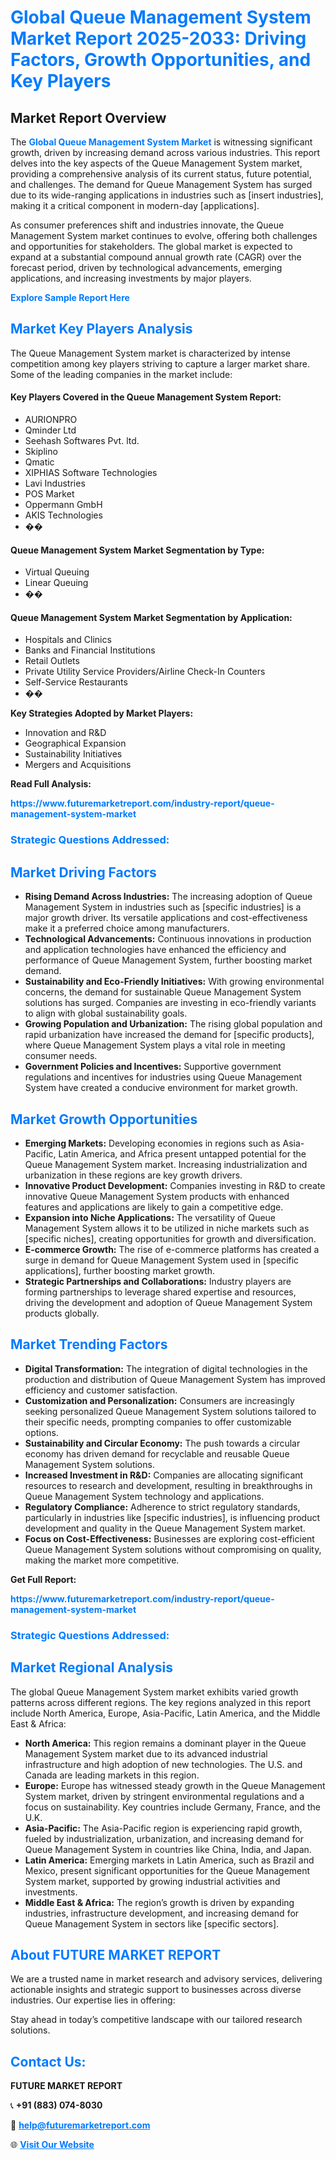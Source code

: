 <h1 style="color: #007BFF;">Global Queue Management System Market Report 2025-2033: Driving Factors, Growth Opportunities, and Key Players</h1>

<section id="overview">
<h2>Market Report Overview</h2>
<p>The <a href="https://www.futuremarketreport.com/industry-report/queue-management-system-market" style="color: #007BFF; text-decoration: none;"><strong>Global Queue Management System Market</strong></a> is witnessing significant growth, driven by increasing demand across various industries. This report delves into the key aspects of the Queue Management System market, providing a comprehensive analysis of its current status, future potential, and challenges. The demand for Queue Management System has surged due to its wide-ranging applications in industries such as [insert industries], making it a critical component in modern-day [applications].</p>
<p>As consumer preferences shift and industries innovate, the Queue Management System market continues to evolve, offering both challenges and opportunities for stakeholders. The global market is expected to expand at a substantial compound annual growth rate (CAGR) over the forecast period, driven by technological advancements, emerging applications, and increasing investments by major players.</p>
</section>

<section id="overview">
<p><a href="https://www.futuremarketreport.com/request-sample/reportId=113639" style="color: #007BFF; text-decoration: none;"><strong>Explore Sample Report Here</strong></a></p>
</section>

<section id="key-players">
<h2 style="color: #007BFF;">Market Key Players Analysis</h2>
<p>The Queue Management System market is characterized by intense competition among key players striving to capture a larger market share. Some of the leading companies in the market include:</p>
<h4>Key Players Covered in the Queue Management System Report:</h4>
<ul><li>AURIONPRO</li><li>Qminder Ltd</li><li>Seehash Softwares Pvt. ltd.</li><li>Skiplino</li><li>Qmatic</li><li>XIPHIAS Software Technologies</li><li>Lavi Industries</li><li>POS Market</li><li>Oppermann GmbH</li><li>AKIS Technologies</li><li>��</li></ul>
<h4>Queue Management System Market Segmentation by Type:</h4>
<ul><li>Virtual Queuing</li><li>Linear Queuing</li><li>��</li></ul>

<h4>Queue Management System Market Segmentation by Application:</h4>
<ul><li>Hospitals and Clinics</li><li>Banks and Financial Institutions</li><li>Retail Outlets</li><li>Private Utility Service Providers/Airline Check-In Counters</li><li>Self-Service Restaurants</li><li>��</li></ul>
<p><strong>Key Strategies Adopted by Market Players:</strong></p>
<ul>
<li>Innovation and R&D</li>
<li>Geographical Expansion</li>
<li>Sustainability Initiatives</li>
<li>Mergers and Acquisitions</li>
</ul>
</section>

<section>
<p><strong>Read Full Analysis: </strong></p><a href="https://www.futuremarketreport.com/industry-report/queue-management-system-market" style="color: #007BFF; text-decoration: none;"><strong>https://www.futuremarketreport.com/industry-report/queue-management-system-market</strong></a>
<h3 style="color: #007BFF;">Strategic Questions Addressed:</h3>
</section>

<section id="driving-factors">
<h2 style="color: #007BFF;">Market Driving Factors</h2>
<ul>
<li><strong>Rising Demand Across Industries:</strong> The increasing adoption of Queue Management System in industries such as [specific industries] is a major growth driver. Its versatile applications and cost-effectiveness make it a preferred choice among manufacturers.</li>
<li><strong>Technological Advancements:</strong> Continuous innovations in production and application technologies have enhanced the efficiency and performance of Queue Management System, further boosting market demand.</li>
<li><strong>Sustainability and Eco-Friendly Initiatives:</strong> With growing environmental concerns, the demand for sustainable Queue Management System solutions has surged. Companies are investing in eco-friendly variants to align with global sustainability goals.</li>
<li><strong>Growing Population and Urbanization:</strong> The rising global population and rapid urbanization have increased the demand for [specific products], where Queue Management System plays a vital role in meeting consumer needs.</li>
<li><strong>Government Policies and Incentives:</strong> Supportive government regulations and incentives for industries using Queue Management System have created a conducive environment for market growth.</li>
</ul>
</section>

<section id="growth-opportunities">
<h2 style="color: #007BFF;">Market Growth Opportunities</h2>
<ul>
<li><strong>Emerging Markets:</strong> Developing economies in regions such as Asia-Pacific, Latin America, and Africa present untapped potential for the Queue Management System market. Increasing industrialization and urbanization in these regions are key growth drivers.</li>
<li><strong>Innovative Product Development:</strong> Companies investing in R&D to create innovative Queue Management System products with enhanced features and applications are likely to gain a competitive edge.</li>
<li><strong>Expansion into Niche Applications:</strong> The versatility of Queue Management System allows it to be utilized in niche markets such as [specific niches], creating opportunities for growth and diversification.</li>
<li><strong>E-commerce Growth:</strong> The rise of e-commerce platforms has created a surge in demand for Queue Management System used in [specific applications], further boosting market growth.</li>
<li><strong>Strategic Partnerships and Collaborations:</strong> Industry players are forming partnerships to leverage shared expertise and resources, driving the development and adoption of Queue Management System products globally.</li>
</ul>
</section>

<section id="trending-factors">
<h2 style="color: #007BFF;">Market Trending Factors</h2>
<ul>
<li><strong>Digital Transformation:</strong> The integration of digital technologies in the production and distribution of Queue Management System has improved efficiency and customer satisfaction.</li>
<li><strong>Customization and Personalization:</strong> Consumers are increasingly seeking personalized Queue Management System solutions tailored to their specific needs, prompting companies to offer customizable options.</li>
<li><strong>Sustainability and Circular Economy:</strong> The push towards a circular economy has driven demand for recyclable and reusable Queue Management System solutions.</li>
<li><strong>Increased Investment in R&D:</strong> Companies are allocating significant resources to research and development, resulting in breakthroughs in Queue Management System technology and applications.</li>
<li><strong>Regulatory Compliance:</strong> Adherence to strict regulatory standards, particularly in industries like [specific industries], is influencing product development and quality in the Queue Management System market.</li>
<li><strong>Focus on Cost-Effectiveness:</strong> Businesses are exploring cost-efficient Queue Management System solutions without compromising on quality, making the market more competitive.</li>
</ul>
</section>

<section>
<p><strong>Get Full Report: </strong></p><a href="https://www.futuremarketreport.com/industry-report/queue-management-system-market" style="color: #007BFF; text-decoration: none;"><strong>https://www.futuremarketreport.com/industry-report/queue-management-system-market</strong></a>
<h3 style="color: #007BFF;">Strategic Questions Addressed:</h3>
</section>


<section id="regional-analysis">
<h2 style="color: #007BFF;">Market Regional Analysis</h2>
<p>The global Queue Management System market exhibits varied growth patterns across different regions. The key regions analyzed in this report include North America, Europe, Asia-Pacific, Latin America, and the Middle East & Africa:</p>
<ul>
<li><strong>North America:</strong> This region remains a dominant player in the Queue Management System market due to its advanced industrial infrastructure and high adoption of new technologies. The U.S. and Canada are leading markets in this region.</li>
<li><strong>Europe:</strong> Europe has witnessed steady growth in the Queue Management System market, driven by stringent environmental regulations and a focus on sustainability. Key countries include Germany, France, and the U.K.</li>
<li><strong>Asia-Pacific:</strong> The Asia-Pacific region is experiencing rapid growth, fueled by industrialization, urbanization, and increasing demand for Queue Management System in countries like China, India, and Japan.</li>
<li><strong>Latin America:</strong> Emerging markets in Latin America, such as Brazil and Mexico, present significant opportunities for the Queue Management System market, supported by growing industrial activities and investments.</li>
<li><strong>Middle East & Africa:</strong> The region’s growth is driven by expanding industries, infrastructure development, and increasing demand for Queue Management System in sectors like [specific sectors].</li>
</ul>
</section>

<footer>
<h2 style="color: #007BFF;">About FUTURE MARKET REPORT</h2>
<p>We are a trusted name in market research and advisory services, delivering actionable insights and strategic support to businesses across diverse industries. Our expertise lies in offering:</p>

<p>Stay ahead in today’s competitive landscape with our tailored research solutions.</p>

<h2 style="color: #007BFF;">Contact Us:</h2>
<p><strong>FUTURE MARKET REPORT</strong></p>
<p>📞 <strong>+91 (883) 074-8030</strong></p>
<p>📧 <strong><a href="mailto:help@futuremarketreport.com" style="color: #007BFF;">help@futuremarketreport.com</a></strong></p>
<p>🌐 <strong><a href="https://www.futuremarketreport.com/" style="color: #007BFF;">Visit Our Website</a></strong></p>
</footer>